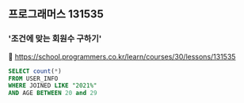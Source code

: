 ## 프로그래머스 131535
### '조건에 맞는 회원수 구하기'
🔗 https://school.programmers.co.kr/learn/courses/30/lessons/131535
```sql
SELECT count(*)
FROM USER_INFO
WHERE JOINED LIKE "2021%"
AND AGE BETWEEN 20 and 29
```